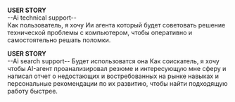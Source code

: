  **USER STORY**  
--Ai technical support--  
Как пользователь, 
я хочу Ии агента который будет советовать решение технической проблемы с компьютером, 
чтобы оперативно и самостоятельно решать поломки.


 **USER STORY**   
--Ai search support--  Будет использоватся она
Как соискатель,
я хочу чтобы AI-агент проанализировал резюме и интересующую мне сферу и написал отчет о недостающих и востребованных на рынке навыках и персональные рекомендации по их развитию,
чтобы найти подходящую работу быстрее.
